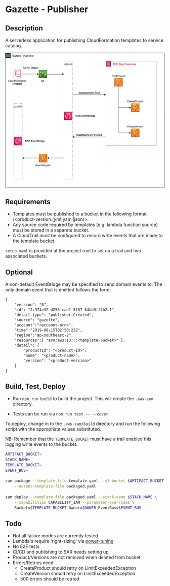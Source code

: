 
# Gazette - Publisher

## Description

A serverless application for publishing CloudFormation templates to service catalog.

<p align="center">
  <img src="https://github.com/MechanicalRock/gazette-publisher/blob/master/docs/images/gazette-publisher.png">
</p>

## Requirements

- Templates must be published to a bucket in the following format <product-name>/<product-version.(yml|yaml|json)>.
- Any source code required by templates (e.g. lambda function source) must be stored in a separate bucket.
- A CloudTrail must be configured to record write events that are made to the template bucket.

`setup.yaml` is provided at the project root to set up a trail and two associated buckets.

## Optional

A non-default EventBridge may be specified to send domain events to. The only domain event that is emitted follows the form;

```
{
    "version": "0",
    "id": "2c974e32-d256-cae1-5187-64bb9ff7b2c1",
    "detail-type": "publisher.Created",
    "source": "gazette",
    "account":"<account-arn>",
    "time":"2019-08-15T02:50:23Z",
    "region":"ap-southeast-2",
    "resources":[ "arn:aws:s3:::<template-bucket>" ],
    "detail": {
        "productId": "<product-id>",
        "name": "<product-name>",
        "version": "<product-version>"
    }
}
```

## Build, Test, Deploy

- Run `npm run build` to build the project. This will create the `.aws-sam` directory.

- Tests can be run via `npm run test -- --cover`.

To deploy, change in to the `.aws-sam/build` directory and run the following script with the appropriate values substituted.

NB: Remember that the `TEMPLATE_BUCKET` must have a trail enabled this logging write events to the bucket.

```bash
ARTIFACT_BUCKET=
STACK_NAME=
TEMPLATE_BUCKET=
EVENT_BUS=

sam package --template-file template.yaml --s3-bucket $ARTIFACT_BUCKET \
    --output-template-file packaged.yaml

sam deploy --template-file packaged.yaml --stack-name $STACK_NAME \
    --capabilities CAPABILITY_IAM --parameter-overrides \
    Bucket=$TEMPLATE_BUCKET Owner=$OWNER EventBus=$EVENT_BUS
```

## Todo

- Not all failure modes are currently tested
- Lambda's require 'right-sizing' via [power-tuning](https://github.com/alexcasalboni/aws-lambda-power-tuning)
- No E2E tests
- CI/CD and publishing to SAR needs setting up
- Product/Versions are not removed when deleted from bucket
- Errors/Retries need 
    - CreateProduct should retry on LimitExceededException
    - CreateVersion should retry on LimitExceededException
    - 500 errors should be retried
